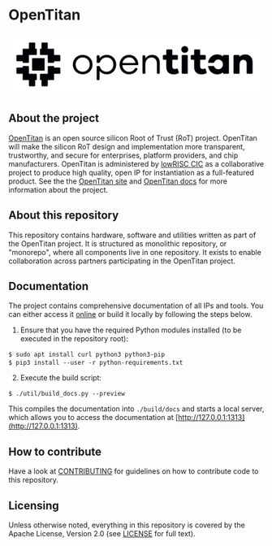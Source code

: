 # OpenTitan

![OpenTitan logo](doc/opentitan-logo.png)

## About the project

[OpenTitan](https://opentitan.org) is an open source silicon Root of Trust
(RoT) project.  OpenTitan will make the silicon RoT design and implementation
more transparent, trustworthy, and secure for enterprises, platform providers,
and chip manufacturers.  OpenTitan is administered by [lowRISC
CIC](https://www.lowrisc.org) as a collaborative project to produce high
quality, open IP for instantiation as a full-featured product. See the the
[OpenTitan site](https://opentitan.org/) and [OpenTitan
docs](https://docs.opentitan.org) for more information about the project.

## About this repository

This repository contains hardware, software and utilities written as part of the
OpenTitan project. It is structured as monolithic repository, or "monorepo",
where all components live in one repository. It exists to enable collaboration
across partners participating in the OpenTitan project.

## Documentation

The project contains comprehensive documentation of all IPs and tools. You can
either access it [online](https://docs.opentitan.org/) or build it
locally by following the steps below.

1. Ensure that you have the required Python modules installed (to be executed
in the repository root):

```command
$ sudo apt install curl python3 python3-pip
$ pip3 install --user -r python-requirements.txt
```

2. Execute the build script:

```command
$ ./util/build_docs.py --preview
```

This compiles the documentation into `./build/docs` and starts a local
server, which allows you to access the documentation at
[http://127.0.0.1:1313](http://127.0.0.1:1313).

## How to contribute

Have a look at [CONTRIBUTING](./CONTRIBUTING.md) for guidelines on how to
contribute code to this repository.

## Licensing

Unless otherwise noted, everything in this repository is covered by the Apache
License, Version 2.0 (see
[LICENSE](./LICENSE) for full text).
